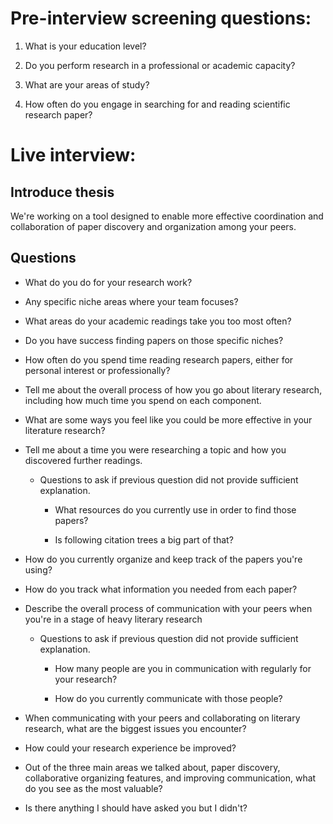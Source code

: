# Pre-interview screening questions:

1. What is your education level?

2. Do you perform research in a professional or academic capacity?

3. What are your areas of study?

4. How often do you engage in searching for and reading scientific research paper?

# Live interview:

## Introduce thesis

We're working on a tool designed to enable more effective coordination and collaboration of paper discovery and
organization among your peers.

## Questions

- What do you do for your research work?

- Any specific niche areas where your team focuses?

- What areas do your academic readings take you too most often?

- Do you have success finding papers on those specific niches?

- How often do you spend time reading research papers, either for personal interest or professionally?

- Tell me about the overall process of how you go about literary research, including how much time you spend on each component.

- What are some ways you feel like you could be more effective in your literature research?

- Tell me about a time you were researching a topic and how you discovered further readings.

    - Questions to ask if previous question did not provide sufficient explanation.

        - What resources do you currently use in order to find those papers?

        - Is following citation trees a big part of that?

- How do you currently organize and keep track of the papers you're using?

- How do you track what information you needed from each paper?

- Describe the overall process of communication with your peers when you're in a stage of heavy literary research

    - Questions to ask if previous question did not provide sufficient explanation.

        - How many people are you in communication with regularly for your research?

        - How do you currently communicate with those people?

- When communicating with your peers and collaborating on literary research, what are the biggest issues you encounter?

- How could your research experience be improved?

- Out of the three main areas we talked about, paper discovery, collaborative organizing features, and improving communication, what do you see as the most valuable?

- Is there anything I should have asked you but I didn't?
